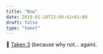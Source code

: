 ```yaml
---
title: "Now"
date: 2019-01-20T22:09:42+01:00
draft: false
type: "tweet"
---
```

&#127909; [Taken 3](https://en.wikipedia.org/wiki/Taken_3) (because why not... again).

